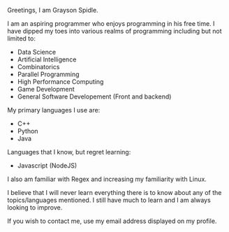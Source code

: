 Greetings, I am Grayson Spidle.

I am an aspiring programmer who enjoys programming in his free time. I have dipped my toes into various realms of programming including but not limited to:
- Data Science
- Artificial Intelligence
- Combinatorics
- Parallel Programming
- High Performance Computing
- Game Development
- General Software Developement (Front and backend)

My primary languages I use are:
- C++
- Python
- Java

Languages that I know, but regret learning:
- Javascript (NodeJS)

I also am familiar with Regex and increasing my familiarity with Linux.

I believe that I will never learn everything there is to know about any of the topics/languages mentioned.
I still have much to learn and I am always looking to improve.

If you wish to contact me, use my email address displayed on my profile.
